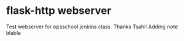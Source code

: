 # flask-http webserver
Test webserver for opsschool jenkins class. Thanks Tsahi!
Adding note
blabla
